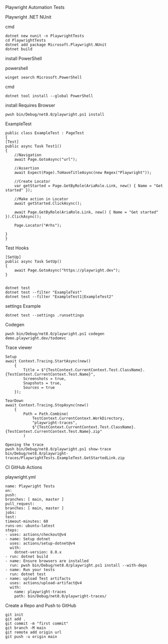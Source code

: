 Playwright Automation Tests 

Playwright .NET NUnit

cmd

    dotnet new nunit -n PlaywrightTests
    cd PlaywrightTests
    dotnet add package Microsoft.Playwright.NUnit
    dotnet build

install PowerShell

powershell

    winget search Microsoft.PowerShell

cmd

    dotnet tool install --global PowerShell


install Requires Browser

    pwsh bin/Debug/net8.0/playwright.ps1 install


ExampleTest

    public class ExampleTest : PageTest
    {
    [Test]
    public async Task Test1()
    {
        //Navigation
        await Page.GotoAsync("url");

        //Assertion
        await Expect(Page).ToHaveTitleAsync(new Regex("Playwright"));

        //Create Locator
        var getStarted = Page.GetByRole(AriaRole.Link, new() { Name = "Get started" });

        //Make action in Locator
        await getStarted.ClickAsync();

        await Page.GetByRole(AriaRole.Link, new() { Name = "Get started" }).ClickAsync();

        Page.Locator("#rhs");

    }
    }

Test Hooks

    [SetUp]
    public async Task SetUp()
    {
        await Page.GotoAsync("https://playwright.dev");
    }


    dotnet test 
    dotnet test --filter "ExampleTest"
    dotnet test --filter "ExampleTest1|ExampleTest2"



settings Example

   <!--
   <?xml version="1.0" encoding="utf-8"?>
   <RunSettings>
    <Playwright>
     <BrowserName>chromium</BrowserName>
      <LaunchOptions>
       <Headless>false</Headless>
       <Channel>msedge</Channel>
       <SlowMo>500</SlowMo>
      </LaunchOptions>
    </Playwright>
    </RunSettings>
    -->

    dotnet test --settings .runsettings

Codegen

    pwsh bin/Debug/net8.0/playwright.ps1 codegen demo.playwright.dev/todomvc


Trace viewer

    Setup
    await Context.Tracing.StartAsync(new()
        {
            Title = $"{TestContext.CurrentContext.Test.ClassName}.{TestContext.CurrentContext.Test.Name}",
            Screenshots = true,
            Snapshots = true,
            Sources = true
        });

    TearDown
    await Context.Tracing.StopAsync(new()
        {
            Path = Path.Combine(
                TestContext.CurrentContext.WorkDirectory,
                "playwright-traces",
                $"{TestContext.CurrentContext.Test.ClassName}.{TestContext.CurrentContext.Test.Name}.zip"
            )

    Opening the trace
    pwsh bin/Debug/net8.0/playwright.ps1 show-trace bin/Debug/net8.0/playwright-traces/PlaywrightTests.ExampleTest.GetStartedLink.zip


CI GitHub Actions

playwright.yml

    name: Playwright Tests
    on:
    push:
    branches: [ main, master ]
    pull_request:
    branches: [ main, master ]
    jobs:
    test:
    timeout-minutes: 60
    runs-on: ubuntu-latest
    steps:
    - uses: actions/checkout@v4
    - name: Setup dotnet
      uses: actions/setup-dotnet@v4
      with:
        dotnet-version: 8.0.x
    - run: dotnet build
    - name: Ensure browsers are installed
      run: pwsh bin/Debug/net8.0/playwright.ps1 install --with-deps
    - name: Run your tests
      run: dotnet test
    - name: upload Test artifacts
      uses: actions/upload-artifact@v4
      with:
        name: playwright-traces
        path: bin/Debug/net8.0/playwright-traces/


Create a Repo and Push to GitHub

    git init
    git add .
    git commit -m "first commit"
    git branch -M main
    git remote add origin url
    git push -u origin main 

